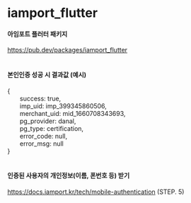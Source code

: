 # iamport_flutter

#### 아임포트 플러터 패키지
https://pub.dev/packages/iamport_flutter
<br><br>

#### 본인인증 성공 시 결과값 (예시)
{  
  success: true,  
  imp_uid: imp_399345860506,  
  merchant_uid: mid_1660708343693,  
  pg_provider: danal,  
  pg_type: certification,  
  error_code: null,  
  error_msg: null  
}
<br><br>

#### 인증된 사용자의 개인정보(이름, 폰번호 등) 받기
https://docs.iamport.kr/tech/mobile-authentication (STEP. 5)
<br>
